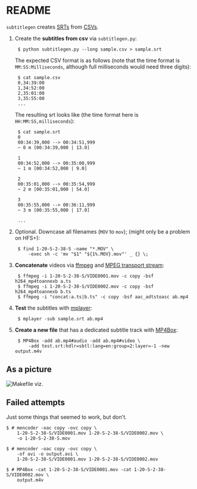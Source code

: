README
======

`subtitlegen` creates [SRTs](http://en.wikipedia.org/wiki/SubRip) from 
[CSVs](http://en.wikipedia.org/wiki/Comma-separated_values).

1. Create the **subtitles from csv** via `subtitlegen.py`:

        $ python subtitlegen.py --long sample.csv > sample.srt

    The expected CSV format is as follows (note that the time format is `MM:SS:Milliseconds`, although full milliseconds would need three digits):

        $ cat sample.csv
        0,34:39:00
        1,34:52:00
        2,35:01:00
        3,35:55:00
        ...

    The resulting srt looks like (the time format here is `HH:MM:SS,milliseconds`):

        $ cat sample.srt
        0
        00:34:39,000 --> 00:34:51,999
        ~ 0 m [00:34:39,000 | 13.0]

        1
        00:34:52,000 --> 00:35:00,999
        ~ 1 m [00:34:52,000 | 9.0]

        2
        00:35:01,000 --> 00:35:54,999
        ~ 2 m [00:35:01,000 | 54.0]

        3
        00:35:55,000 --> 00:36:11,999
        ~ 3 m [00:35:55,000 | 17.0]

        ...


2. Optional. Downcase all filenames (`MOV` to `mov`); (might only be a problem on HFS+):

        $ find 1-20-S-2-38-S -name "*.MOV" \
            -exec sh -c 'mv "$1" "${1%.MOV}.mov"' _ {} \;


3. **Concatenate** videos via [ffmpeg](http://www.ffmpeg.org/) and [MPEG transport stream](http://en.wikipedia.org/wiki/MPEG_transport_stream):

        $ ffmpeg -i 1-20-S-2-38-S/VIDE0001.mov -c copy -bsf h264_mp4toannexb a.ts
        $ ffmpeg -i 1-20-S-2-38-S/VIDE0002.mov -c copy -bsf h264_mp4toannexb b.ts
        $ ffmpeg -i "concat:a.ts|b.ts" -c copy -bsf aac_adtstoasc ab.mp4


4. **Test** the subtitles with [mplayer](http://www.mplayerhq.hu/):

        $ mplayer -sub sample.srt ab.mp4


5. **Create a new file** that has a dedicated subtitle track with [MP4Box](http://gpac.wp.mines-telecom.fr/mp4box/):

        $ MP4Box -add ab.mp4#audio -add ab.mp4#video \
            -add test.srt:hdlr=sbtl:lang=en:group=2:layer=-1 -new output.m4v

As a picture
------------

![Makefile viz.](http://i.imgur.com/6qHrqgC.png "Makefile viz. Thanks vak (https://github.com/vak/makefile2dot)")

Failed attempts
---------------

Just some things that seemed to work, but don't.

    $ # mencoder -oac copy -ovc copy \
        1-20-S-2-38-S/VIDE0001.mov 1-20-S-2-38-S/VIDE0002.mov \
        -o 1-20-S-2-38-S.mov

    $ # mencoder -oac copy -ovc copy \
        -of avi -o output.avi \
        1-20-S-2-38-S/VIDE0001.mov 1-20-S-2-38-S/VIDE0002.mov

    $ # MP4Box -cat 1-20-S-2-38-S/VIDE0001.mov -cat 1-20-S-2-38-S/VIDE0002.mov \
        output.m4v
